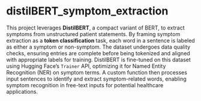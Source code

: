 # distilBERT_symptom_extraction

This project leverages **DistilBERT**, a compact variant of BERT, to extract symptoms from unstructured patient statements. By framing symptom extraction as a **token classification** task, each word in a sentence is labeled as either a symptom or non-symptom. The dataset undergoes data quality checks, ensuring entries are complete before being tokenized and aligned with appropriate labels for training. DistilBERT is fine-tuned on this dataset using Hugging Face’s `Trainer` API, optimizing it for Named Entity Recognition (NER) on symptom terms. A custom function then processes input sentences to identify and extract symptom-related words, enabling symptom recognition in free-text inputs for potential healthcare applications.
